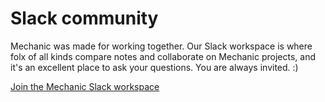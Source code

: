 # Slack community

Mechanic was made for working together. Our Slack workspace is where folx of all kinds compare notes and collaborate on Mechanic projects, and it's an excellent place to ask your questions. You are always invited. :\)

[Join the Mechanic Slack workspace](https://join.slack.com/t/usemechanic/shared_invite/zt-cq84nrs7-ggYbYTbf~CrCjTg8nmHP2A)


